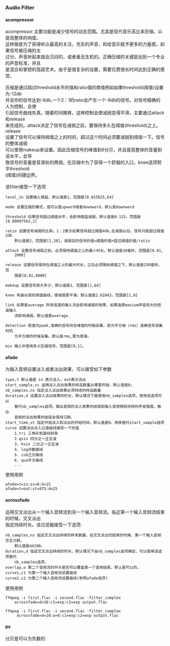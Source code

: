 ### Audio  Filter
#### acompressor
acompressor 主要功能是减少信号的动态范围。尤其是现代音乐高比率压缩，以提高整体的响度。<br>
这样做是为了获得听众最高的关注，充实的声音，和给音乐赋予更多的力量感。如果信号被压缩的太<br>
过分，声音听起来就会沉闷的，或者毫无生机的。正确压缩的关键是达到一个专业的声音标准，并且<br>
是混合和掌控的高超艺术。由于是很复杂的设置，需要花费很长时间达到正确的感觉。<br>
<br>
压缩是通过超过threshold水平的值和ratio值的商值例如如果threshold(阈值)设置为-12db<br>
并且你的信号达到-6db,一个2：1的ratio会产生一个-9db的信号。对信号精确的人为控制，会使<br>
引起信号曲线失真。随着时间推移，这种控制会使减弱变得平滑，主要通过attack和release<br>
来完成的。attack决定了信号在减弱之前，要保持多久在阈值(threshold)之上。release<br>
设置了信号可以保持阈值之上的时间，超过这个时间必须要减弱到阈值一下。信号的整体减弱<br>
可以使用makeup来设置。因此压缩信号的峰值到6分贝，并且提高整体的音量到该水平，会导<br>
致信号的音量是音源处的两倍。在压缩中为了获得一个舒服的入口，knee选项熨平threshold<br>
(阈值)的硬边界。<br>
<br>
该filter接受一下选项<br>
```text
level_in 设置输入增益，默认值是1，范围是[0.015625,64]

mode 设置压缩的模式，值可以是upward或者downward，默认是downward

threshold 如果信号超过阈值水平，会影响增益减弱。默认值是0.125，范围是[0.00097563,1]

ratio 设置信号减弱的比率。1：2表示如果信号超过阈值4db,在减弱以后，信号只能超过阈值2db
    默认值是2，范围是[1,20]。减弱后的信号的值=阈值的值+超过阈值的值/ratio

attack 设置信号减弱之前，必须保持阈值之上的最小时长。默认值是20毫秒，范围是[0.01,
    2000]

release 设置信号保持在阈值之上的最大时长，之后必须降到阈值之下。默认值是250毫秒，范
    围是[0.01,9000]

makeup 设置信号放大多少，默认值是1，范围是[1,64]

knee 弯曲尖锐的阈值曲线，使减弱更平滑。默认值是2.82843，范围是[1,8]

link 如果是average 所有信道的输入流会影响减弱的效果，如果选择maxium声音较大的信道输入
    流影响减弱。默认值是average.

detection 若值为peak,准确的信号则在峰值的时候采集，若为平方根（rms）准确信号采集时机
    为平方根的时候采集。默认是rms,更为顺滑。

mix 输入中使用多少压缩信号，范围是[0,1]。
```    
#### afade
为输入音频设置淡入或者淡出效果，可以接受如下参数
```text
type,t 默认值是 in.表示淡入，out表示淡出
start_sample,ss 运用淡入淡出效果的样品数量从哪里开始，默认值是0;
nb_samples,ns 指定淡入淡出效果必须持续的样品数量
duration,d 设置淡入淡出效果的时长，默认情况下是使用nb_samples选项，使用该选项可以
    替代nb_samples选项。输出音频的淡入效果的结尾和输入音频拥有同样的声音强度。输出
    音频的淡出效果的结尾会保持沉默。
start_time,st 指定开始淡入和淡出的开始时间。默认值是0，用来替代start_sample选项
curve 设置淡出淡入过渡曲线接受一下的值
    1.tri 三角形和直线斜率
    2.qsin 四分之一正玄波
    3. hsin 二分之一正玄波
    4. log对数曲线
    5. cub立方曲线
    6. qua平方曲线
    ...
```
使用用例
```text
afade=t=in:ss=0:d=15
afade=t=out:st=875:d=25
```
#### acrossfade
运用交叉淡出从一个输入音频流到另一个输入音频流。临近第一个输入音频流结束的时候，交叉淡出<br>
指定持续时长。该过滤器接受一下选项:<br>
```text
nb_samples,ns 指定交叉淡出持续的样本数量，在交叉淡出的结束的时候，第一个输入音频完全沉默。
    默认值是44100。
duration,d 指定交叉淡出持续的时长，默认情况下由nb_samples选项确定，可以使用该选项替代
    nb_samples选项。
overlap,o 第二个音频流的开头是否可以覆盖第一个音频结尾，默认是可以的。
curve1,c1 为第一个输入音频流设置曲线
curve2,c2 为第二个输入音频流设置曲线(参照afade选项)
```
使用用例
```text
ffmpeg -i first.flac -i second.flac -filter_complex 
    acrossfade=d=10:c1=exp:c2=exp output.flac

ffmpeg -i first.flac -i second.flac -filter_complex
     acrossfade=d=10:o=0:c1=exp:c2=exp output.flac
```
#### ps
分贝是可以为负数的